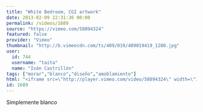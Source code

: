 ```yaml
---
title: "White Bedroom, CGI artwork"
date: 2013-02-09 22:31:36 00:00
permalink: /videos/1689
source: "https://vimeo.com/58894324"
featured: false
provider: "Vimeo"
thumbnail: "http://b.vimeocdn.com/ts/409/019/409019419_1280.jpg"
user:
  id: 744
  username: "taita"
  name: "Iván Castrillón"
tags: ["morar","blanco","diseño","amoblamiento"]
html: "<iframe src=\"http://player.vimeo.com/video/58894324\" width=\"1920\" height=\"1080\" frameborder=\"0\" webkitAllowFullScreen mozallowfullscreen allowFullScreen></iframe>"
id: 1689
---
```


Simplemente blanco